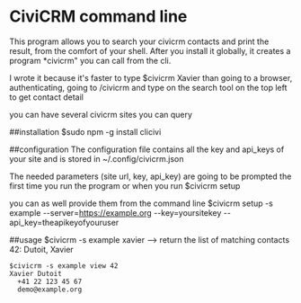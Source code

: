 # CiviCRM command line
This program allows you to search your civicrm contacts and print the result, from the comfort of your shell. 
After you install it globally, it creates a program *civicrm" you can call from the cli.


I wrote it because it's faster to type
    $civicrm Xavier
than going to a browser, authenticating, going to /civicrm and type on the search tool on the top left to get contact detail 

you can have several civicrm sites you can query

##installation
$sudo npm -g install clicivi

##configuration
The configuration file contains all the key and api_keys of your site and is stored in ~/.config/civicrm.json

The needed parameters (site url, key, api_key) are going to be prompted the first time you run the program or when you run 
    $civicrm setup

you can as well provide them from the command line
    $civicrm setup -s example --server=https://example.org --key=yoursitekey --api_key=theapikeyofyouruser


##usage
    $civicrm -s example xavier
    --> return the list of matching contacts
    42: Dutoit, Xavier

    $civicrm -s example view 42
    Xavier Dutoit
      +41 22 123 45 67
      demo@example.org

